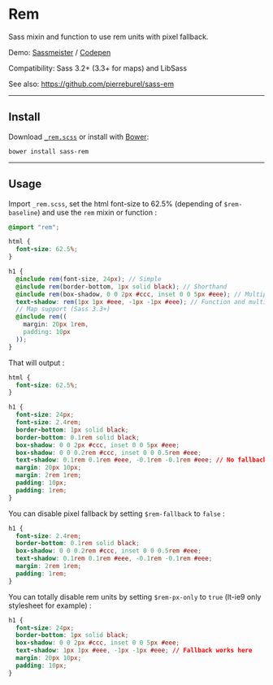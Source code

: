# Rem

Sass mixin and function to use rem units with pixel fallback.  

Demo: [Sassmeister](http://sassmeister.com/gist/f75f0ffd0910a99eee77) / [Codepen](http://codepen.io/pierreburel/pen/ogGzgX)

Compatibility: Sass 3.2+ (3.3+ for maps) and LibSass

See also: https://github.com/pierreburel/sass-em

---

## Install

Download [`_rem.scss`](https://raw.githubusercontent.com/pierreburel/sass-rem/master/_rem.scss) or install with [Bower](http://bower.io/): 

```
bower install sass-rem
```

---

## Usage

Import `_rem.scss`, set the html font-size to 62.5% (depending of `$rem-baseline`) and use the `rem` mixin or function :

```scss
@import "rem";

html {
  font-size: 62.5%;
}

h1 {
  @include rem(font-size, 24px); // Simple
  @include rem(border-bottom, 1px solid black); // Shorthand
  @include rem(box-shadow, 0 0 2px #ccc, inset 0 0 5px #eee); // Multiple values
  text-shadow: rem(1px 1px #eee, -1px -1px #eee); // Function and multiple values, warning: no fallback possible with rem function
  // Map support (Sass 3.3+)
  @include rem((
    margin: 20px 1rem,
    padding: 10px
  ));
}
```

That will output :

```css
html {
  font-size: 62.5%;
}

h1 {
  font-size: 24px;
  font-size: 2.4rem;
  border-bottom: 1px solid black;
  border-bottom: 0.1rem solid black;
  box-shadow: 0 0 2px #ccc, inset 0 0 5px #eee;
  box-shadow: 0 0 0.2rem #ccc, inset 0 0 0.5rem #eee;
  text-shadow: 0.1rem 0.1rem #eee, -0.1rem -0.1rem #eee; // No fallback
  margin: 20px 10px;
  margin: 2rem 1rem;
  padding: 10px;
  padding: 1rem;
}
```

You can disable pixel fallback by setting `$rem-fallback` to `false` :

```css
h1 {
  font-size: 2.4rem;
  border-bottom: 0.1rem solid black;
  box-shadow: 0 0 0.2rem #ccc, inset 0 0 0.5rem #eee;
  text-shadow: 0.1rem 0.1rem #eee, -0.1rem -0.1rem #eee;
  margin: 2rem 1rem;
  padding: 1rem;
}
```

You can totally disable rem units by setting `$rem-px-only` to `true` (lt-ie9 only stylesheet for example) :

```css
h1 {
  font-size: 24px;
  border-bottom: 1px solid black;
  box-shadow: 0 0 2px #ccc, inset 0 0 5px #eee;
  text-shadow: 1px 1px #eee, -1px -1px #eee; // Fallback works here
  margin: 20px 10px;
  padding: 10px;
}
```
